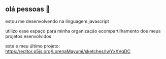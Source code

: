 ## olá pessoas 👋

estou me desenvolvendo na linguagem javascript

utilizo esse espaço para minha organização ecompartilhamento dos meus projetos esenvolvidos 

este é meu último projeto: https://editor.p5js.org/LorenaMayumi/sketches/IwYxXVqDC
